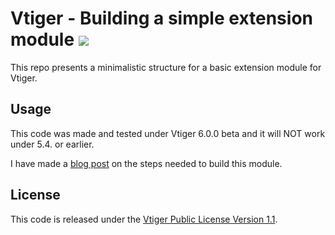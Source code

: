 Vtiger - Building a simple extension module ![](https://img.shields.io/badge/maintained%3F-no!-red.svg?style=flat)
==============================

This repo presents a minimalistic structure for a basic extension module for Vtiger.

## Usage ##

This code was made and tested under Vtiger 6.0.0 beta and it will NOT work under 5.4. or earlier.

I have made a [blog post](http://#) on the steps needed to build this module.

## License ##

This code is released under the [Vtiger Public License Version 1.1](https://www.vtiger.com/vtiger-public-license-1-1/ "Vtiger Public License 1.1 (VPL 1.1) ").

